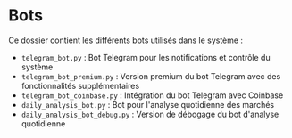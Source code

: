 # Bots

Ce dossier contient les différents bots utilisés dans le système :

- `telegram_bot.py` : Bot Telegram pour les notifications et contrôle du système
- `telegram_bot_premium.py` : Version premium du bot Telegram avec des fonctionnalités supplémentaires
- `telegram_bot_coinbase.py` : Intégration du bot Telegram avec Coinbase
- `daily_analysis_bot.py` : Bot pour l'analyse quotidienne des marchés
- `daily_analysis_bot_debug.py` : Version de débogage du bot d'analyse quotidienne
